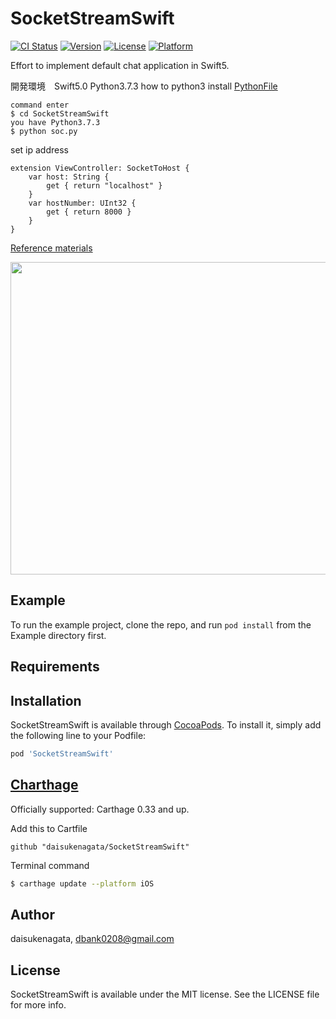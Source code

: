 # SocketStreamSwift

[![CI Status](https://img.shields.io/travis/daisukenagata/SocketStreamSwift.svg?style=flat)](https://travis-ci.org/daisukenagata/SocketStreamSwift)
[![Version](https://img.shields.io/cocoapods/v/SocketStreamSwift.svg?style=flat)](https://cocoapods.org/pods/SocketStreamSwift)
[![License](https://img.shields.io/cocoapods/l/SocketStreamSwift.svg?style=flat)](https://cocoapods.org/pods/SocketStreamSwift)
[![Platform](https://img.shields.io/cocoapods/p/SocketStreamSwift.svg?style=flat)](https://cocoapods.org/pods/SocketStreamSwift)

Effort to implement default chat application in Swift5.

開発環境　Swift5.0 Python3.7.3  how to python3 install
[PythonFile](https://github.com/daisukenagata/PythonFile)
```
command enter
$ cd SocketStreamSwift 
you have Python3.7.3  
$ python soc.py
```
set ip address
```
extension ViewController: SocketToHost {
    var host: String {
        get { return "localhost" }
    }
    var hostNumber: UInt32 {
        get { return 8000 }
    }
}
```
[Reference materials](https://l.facebook.com/l.php?u=https%3A%2F%2Fwww.google.co.jp%2Furl%3Fsa%3Dt%26rct%3Dj%26q%3D%26esrc%3Ds%26source%3Dweb%26cd%3D1%26cad%3Drja%26uact%3D8%26ved%3D0ahUKEwid_YiO3c3YAhVLyLwKHdw1AycQFggoMAA%26url%3Dhttp%253A%252F%252Fdbank.sakura.ne.jp%252FWebSoc.html%26usg%3DAOvVaw1Utj_PK7j38kbIr2zHxACF&h=ATNUe1zWqvjQWKmDtHvHdUf-jc-nIDmf_tnjToHH-99j29w0zHGxIc8rLTWIJG24qyCoWhk35vxhbVCv7_VDTBaUS23fL1_zELtMnIGA2AIk4U6o8IX3_RVclnW2KJDvnEG5iyJzUsvLDQ5r4iFgkK8Js3c_Z7g6P2CTrnyJX_wml1WMlEdLfwTXR81bqTLBP8MtpuPWLdS_ozFROVeQ3kGupMcoSoj_RwO3-h4I0_VgNaNilKSKTcC5PWnqcNdCbtEokh3yotyL9-qVG0kGcNcQcrP5SG4ElQfcQXj_wnzDVH8UkJ_decFJbnGHp1468w)
 
<img src="https://user-images.githubusercontent.com/16457165/58570199-82920100-8272-11e9-8a12-d71bb34b9f37.gif"  width="1100"  height="500">

## Example

To run the example project, clone the repo, and run `pod install` from the Example directory first.

## Requirements

## Installation

SocketStreamSwift is available through [CocoaPods](https://cocoapods.org). To install
it, simply add the following line to your Podfile:

```ruby
pod 'SocketStreamSwift'
```

## [Charthage](https://github.com/Carthage/Carthage)

Officially supported: Carthage 0.33 and up.

Add this to Cartfile
```
github "daisukenagata/SocketStreamSwift"
```

Terminal command
```bash
$ carthage update --platform iOS
```

## Author

daisukenagata, dbank0208@gmail.com

## License

SocketStreamSwift is available under the MIT license. See the LICENSE file for more info.
